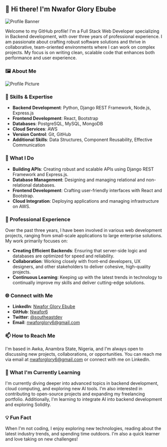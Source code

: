 ## 👋 Hi there! I'm Nwafor Glory Ebube

![Profile Banner]([https://your-banner-image-url](https://img.freepik.com/free-photo/close-up-fresh-apple_144627-14640.jpg)])

Welcome to my GitHub profile! I'm a Full Stack Web Developer specializing in Backend development, with over three years of professional experience. I am passionate about crafting robust software solutions and thrive in collaborative, team-oriented environments where I can work on complex projects. My focus is on writing clean, scalable code that enhances both performance and user experience.

### 🖼️ About Me

![Profile Picture](https://img.freepik.com/free-photo/close-up-fresh-apple_144627-14640.jpg)

### 🚀 Skills & Expertise

- **Backend Development**: Python, Django REST Framework, Node.js, Express.js
- **Frontend Development**: React, Bootstrap
- **Databases**: PostgreSQL, MySQL, MongoDB
- **Cloud Services**: AWS
- **Version Control**: Git, GitHub
- **Additional Skills**: Data Structures, Component Reusability, Effective Communication

### 🌟 What I Do

- **Building APIs**: Creating robust and scalable APIs using Django REST Framework and Express.js.
- **Database Management**: Designing and managing relational and non-relational databases.
- **Frontend Development**: Crafting user-friendly interfaces with React and Bootstrap.
- **Cloud Integration**: Deploying applications and managing infrastructure on AWS.

### 💼 Professional Experience

Over the past three years, I have been involved in various web development projects, ranging from small-scale applications to large enterprise solutions. My work primarily focuses on:

- **Creating Efficient Backends**: Ensuring that server-side logic and databases are optimized for speed and reliability.
- **Collaboration**: Working closely with front-end developers, UX designers, and other stakeholders to deliver cohesive, high-quality projects.
- **Continuous Learning**: Keeping up with the latest trends in technology to continually improve my skills and deliver cutting-edge solutions.

### 🌐 Connect with Me

- **LinkedIn**: [Nwafor Glory Ebube](https://www.linkedin.com/in/nwafor-glory-ebube-970690246)
- **GitHub**: [Nwafor6](https://github.com/Nwafor6)
- **Twitter**: [@southeastdev](https://x.com/southeastdev)
- **Email**: [nwaforglory6@gmail.com](mailto:nwaforglory6@gmail.com)

### 📫 How to Reach Me

I'm based in Awka, Anambra State, Nigeria, and I'm always open to discussing new projects, collaborations, or opportunities. You can reach me via email at [nwaforglory6@gmail.com](mailto:nwaforglory6@gmail.com) or connect with me on LinkedIn.

### 🌱 What I'm Currently Learning

I'm currently diving deeper into advanced topics in backend development, cloud computing, and exploring new AI tools. I'm also interested in contributing to open-source projects and expanding my freelancing portfolio. Additionally, I'm learning to integrate AI into backend development and exploring Solidity.
### 💡 Fun Fact

When I'm not coding, I enjoy exploring new technologies, reading about the latest industry trends, and spending time outdoors. I'm also a quick learner and love taking on new challenges!


